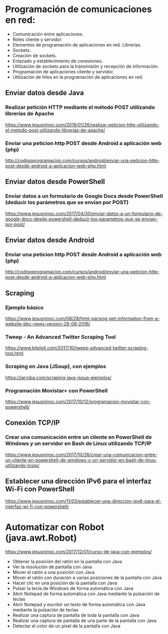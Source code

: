 # Programación de comunicaciones en red:
 -	Comunicación entre aplicaciones.
 -	Roles cliente y servidor.
 -	Elementos de programación de aplicaciones en red. Librerías.
 -	Sockets.
 -	Creación de sockets.
 -	Enlazado y establecimiento de conexiones.
 -	Utilización de sockets para la transmisión y recepción de información.
 -	Programación de aplicaciones cliente y servidor.
 -	Utilización de hilos en la programación de aplicaciones en red.

## Enviar datos desde Java
### Realizar petición HTTP mediante el método POST utilizando librerías de Apache
https://www.jesusninoc.com/2016/01/26/realizar-peticion-http-utilizando-el-metodo-post-utilizando-librerias-de-apache/

### Enviar una peticion http POST desde Android a aplicación web (php)
http://codigoprogramacion.com/cursos/android/enviar-una-peticion-http-post-desde-android-a-aplicacion-web-php.html

## Enviar datos desde PowerShell
### Enviar datos a un formulario de Google Docs desde PowerShell (deducir los parámetros que se envían por POST)
https://www.jesusninoc.com/2017/04/30/enviar-datos-a-un-formulario-de-google-docs-desde-powershell-deducir-los-parametros-que-se-envian-por-post/

## Enviar datos desde Android
### Enviar una peticion http POST desde Android a aplicación web (php)
http://codigoprogramacion.com/cursos/android/enviar-una-peticion-http-post-desde-android-a-aplicacion-web-php.html

## Scraping
### Ejemplo básico
https://www.jesusninoc.com/08/28/html-parsing-get-information-from-a-website-bbc-news-version-28-08-2016/

### Tweep - An Advanced Twitter Scraping Tool
https://www.kitploit.com/2017/10/tweep-advanced-twitter-scraping-tool.html

### Scraping en Java (JSoup), con ejemplos
https://jarroba.com/scraping-java-jsoup-ejemplos/

### Programación Movistar+ con PowerShell
https://www.jesusninoc.com/2017/10/12/programacion-movistar-con-powershell/

## Conexión TCP/IP
### Crear una comunicación entre un cliente en PowerShell de Windows y un servidor en Bash de Linux utilizando TCP/IP
https://www.jesusninoc.com/2017/10/26/crear-una-comunicacion-entre-un-cliente-en-powershell-de-windows-y-un-servidor-en-bash-de-linux-utilizando-tcpip/

## Establecer una dirección IPv6 para el interfaz Wi-Fi con PowerShell
https://www.jesusninoc.com/11/03/establecer-una-direccion-ipv6-para-el-interfaz-wi-fi-con-powershell/

# Automatizar con Robot (java.awt.Robot)
https://www.jesusninoc.com/2017/12/01/curso-de-java-con-ejemplos/
- Obtener la posición del ratón en la pantalla con Java
- Ver la resolución de pantalla con Java
- Mover el ratón a una posición con Java
- Mover el ratón con duración a varias posiciones de la pantalla con Java
- Hacer clic en una posición de la pantalla con Java
- Pulsar la tecla de Windows de forma automática con Java
- Abrir Notepad de forma automática con Java mediante la pulsación de teclas
- Abrir Notepad y escribir un texto de forma automática con Java mediante la pulsación de teclas
- Realizar una captura de pantalla de toda la pantalla con Java
- Realizar una captura de pantalla de una parte de la pantalla con Java
- Detectar el color de un píxel de la pantalla con Java
